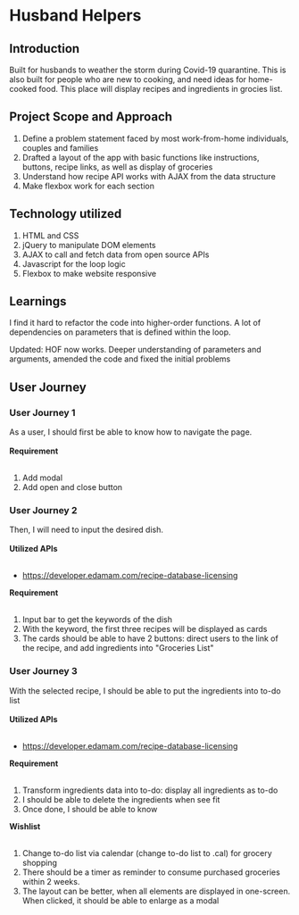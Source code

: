 # Husband Helpers
## Introduction
Built for husbands to weather the storm during Covid-19 quarantine.
This is also built for people who are new to cooking, and need ideas for home-cooked food. This place will display recipes and ingredients in grocies list.

## Project Scope and Approach
1. Define a problem statement faced by most work-from-home individuals, couples and families
2. Drafted a layout of the app with basic functions like instructions, buttons, recipe links, as well as display of groceries
3. Understand how recipe API works with AJAX from the data structure
4. Make flexbox work for each section

## Technology utilized
1. HTML and CSS
2. jQuery to manipulate DOM elements
3. AJAX to call and fetch data from open source APIs
4. Javascript for the loop logic
5. Flexbox to make website responsive

## Learnings
I find it hard to refactor the code into higher-order functions. A lot of dependencies on parameters that is defined within the loop.

Updated: HOF now works. Deeper understanding of parameters and arguments, amended the code and fixed the initial problems

## User Journey
### User Journey 1
As a user, I should first be able to know how to navigate the page. <br />
<br />
**Requirement**<br />
<br />
1. Add modal
2. Add open and close button<br />

### User Journey 2
Then, I will need to input the desired dish.<br />
<br />
**Utilized APIs**<br />
<br />
- https://developer.edamam.com/recipe-database-licensing

**Requirement**<br />
<br />
1. Input bar to get the keywords of the dish
2. With the keyword, the first three recipes will be displayed as cards
3. The cards should be able to have 2 buttons: direct users to the link of the recipe, and add ingredients into "Groceries List"

### User Journey 3
With the selected recipe, I should be able to put the ingredients into to-do list<br />
<br />
**Utilized APIs**<br />
<br />
- https://developer.edamam.com/recipe-database-licensing

**Requirement**<br />
<br />
1. Transform ingredients data into to-do: display all ingredients as to-do
2. I should be able to delete the ingredients when see fit
3. Once done, I should be able to know

**Wishlist** <br />
<br />
1. Change to-do list via calendar (change to-do list to .cal) for grocery shopping
2. There should be a timer as reminder to consume purchased groceries within 2 weeks.
3. The layout can be better, when all elements are displayed in one-screen. When clicked, it should be able to enlarge as a modal



